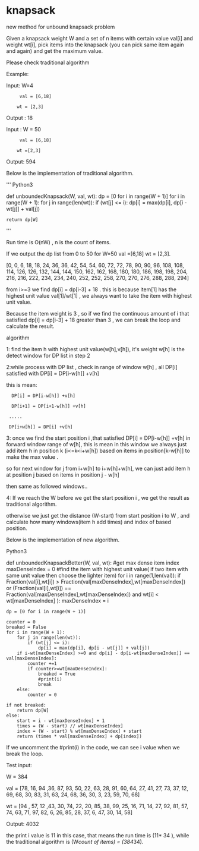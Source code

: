 # knapsack
new method for unbound knapsack problem

Given a knapsack weight W and a set of n items with certain value val[i] and weight wt[i], pick items into the knapsack (you can pick same item again and again) and get the maximum value.

Please check traditional algorithm

Example:

Input: W=4

         val = [6,18]

        wt = [2,3]

Output : 18

Input : W = 50

         val = [6,18]

        wt =[2,3]

Output: 594

Below is the implementation of  traditional algorithm.

'''
Python3

def unboundedKnapsack(W, val, wt):
    dp = [0 for i in range(W + 1)]
    for i in range(W + 1):
        for j in range(len(wt)):
            if (wt[j] <= i):
                dp[i] = max(dp[i], dp[i - wt[j]] + val[j])

    return dp[W]
'''

Run time is O(nW) , n is the count of items.

If we output the dp list  from 0 to 50 for W=50 val =[6,18] wt = [2,3].

[0, 0, 6, 18, 18, 24, 36, 36, 42, 54, 54, 60, 72, 72, 78, 90, 90, 96, 108, 108, 114, 126, 126, 132, 144, 144, 150, 162, 162, 168, 180, 180, 186, 198, 198, 204, 216, 216, 222, 234, 234, 240, 252, 252, 258, 270, 270, 276, 288, 288, 294]

from i>=3 we find dp[i] = dp[i-3] + 18 .  this is because item[1] has the highest unit value val[1]/wt[1] , we always want to take the item with highest unit value.

Because the item weight is 3 , so if we find the continuous amount of i that satisfied dp[i] = dp[i-3] + 18  greater than 3 , we can break the loop and calculate the result.

algorithm

1: find the item h with highest unit value(w[h],v[h]), it's weight w[h] is the detect window for DP list in step 2

2:while process with DP list , check in range of window w[h] , all DP[i] satisfied with DP[i] = DP[i-w[h]] +v[h] 

   this is mean:

      DP[i] = DP[i-w[h]] +v[h] 

      DP[i+1] = DP[i+1-w[h]] +v[h] 

     .....

     DP[i+w[h]] = DP[i] +v[h] 

3:   once we find the start position i ,that satisfied DP[i] = DP[i-w[h]] +v[h]  in forward window range of w[h], this is mean in this window we always just add item h in position k (i<=k<i+w[h]) based on items in position[k-w[h]] to make the max value .

so for next window for j from i+w[h] to i+w[h]+w[h], we can just add item h at position j based on items in position j - w[h]

then same as followed windows.. 

4: If we reach the W before we get the start position i , we get the result as traditional algorithm.

  otherwise we just get the distance (W-start) from start position i to W , and calculate how many windows(item h add times) and index of based position.

Below is the implementation of  new algorithm.

Python3

def unboundedKnapsackBetter(W, val, wt):
    #get max dense item index
    maxDenseIndex = 0
    #find the item with highest unit value( if two item with same unit value then choose the lighter item)
    for i in range(1,len(val)):
      if Fraction(val[i],wt[i]) > Fraction(val[maxDenseIndex],wt[maxDenseIndex]) \
      or (Fraction(val[i],wt[i]) == Fraction(val[maxDenseIndex],wt[maxDenseIndex]) and wt[i] < wt[maxDenseIndex] ):
        maxDenseIndex = i

    dp = [0 for i in range(W + 1)]

    counter = 0
    breaked = False
    for i in range(W + 1):
        for j in range(len(wt)):
            if (wt[j] <= i):
                dp[i] = max(dp[i], dp[i - wt[j]] + val[j])
        if i-wt[maxDenseIndex] >=0 and dp[i] - dp[i-wt[maxDenseIndex]] == val[maxDenseIndex]:
            counter +=1
            if counter>=wt[maxDenseIndex]:
                breaked = True
                #print(i)
                break
        else:
            counter = 0

    if not breaked:
        return dp[W]
    else:
        start = i - wt[maxDenseIndex] + 1
        times = (W - start) // wt[maxDenseIndex]
        index = (W - start) % wt[maxDenseIndex] + start
        return (times * val[maxDenseIndex] + dp[index])


If we uncomment the #print(i) in the code, we can see i value when we break the loop.

Test input: 

  W = 384

   val = [78, 16, 94 ,36, 87, 93, 50, 22, 63, 28, 91, 60, 64, 27, 41, 27, 73, 37, 12, 69, 68, 30, 83, 31, 63, 24, 68, 36, 30, 3, 23, 59, 70, 68]

   wt = [94 , 57, 12 ,43, 30, 74, 22, 20, 85, 38, 99, 25, 16, 71, 14, 27, 92, 81, 57, 74, 63, 71, 97, 82,  6, 26, 85, 28, 37, 6, 47, 30, 14, 58]

   Output:  4032

the print i value is 11 in this case, that means the run time is (11* 34 ),  while the  traditional algorithm is (W*count of items) = (384*34).
